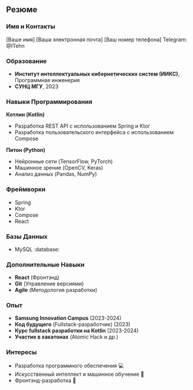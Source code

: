 ## Резюме 

### Имя и Контакты

[Ваше имя]
[Ваша электронная почта]
[Ваш номер телефона]
Telegram: @ITehn

### Образование

- **Институт интеллектуальных кибернетических систем (ИИКС)**, Программная инженерия
- **СУНЦ МГУ**, 2023

### Навыки Программирования

**Котлин (Kotlin)** 
- Разработка REST API с использованием Spring и Ktor
- Разработка пользовательского интерфейса с использованием Compose

**Питон (Python)** 
- Нейронные сети (TensorFlow, PyTorch)
- Машинное зрение (OpenCV, Keras)
- Анализ данных (Pandas, NumPy)

### Фреймворки

- Spring 
- Ktor 
- Compose 
- React 

### Базы Данных

- MySQL :database:

### Дополнительные Навыки

- **React** (Фронтэнд)
- **Git** (Управление версиями)
- **Agile** (Методология разработки)

### Опыт

- **Samsung Innovation Campus** (2023-2024)
- **Код будущего** (Fullstack-разработчик) (2023)
- **Курс fullstack разработки на Kotlin** (2023-2024)
- **Участие в хакатонах** (Atomic Hack и др.)

### Интересы

- Разработка программного обеспечения 💻
- Искусственный интеллект и машинное обучение 🤖
- Фронтэнд-разработка 📱
